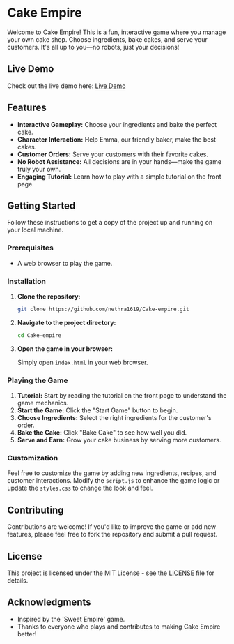 # Cake Empire

Welcome to Cake Empire! This is a fun, interactive game where you manage your own cake shop. Choose ingredients, bake cakes, and serve your customers. It's all up to you—no robots, just your decisions!

## Live Demo

Check out the live demo here: [Live Demo](https://nethra1619.github.io/Cake-empire/) 

## Features

- **Interactive Gameplay:** Choose your ingredients and bake the perfect cake.
- **Character Interaction:** Help Emma, our friendly baker, make the best cakes.
- **Customer Orders:** Serve your customers with their favorite cakes.
- **No Robot Assistance:** All decisions are in your hands—make the game truly your own.
- **Engaging Tutorial:** Learn how to play with a simple tutorial on the front page.


## Getting Started

Follow these instructions to get a copy of the project up and running on your local machine.

### Prerequisites

- A web browser to play the game.

### Installation

1. **Clone the repository:**

    ```bash
    git clone https://github.com/nethra1619/Cake-empire.git
    ```

2. **Navigate to the project directory:**

    ```bash
    cd Cake-empire
    ```

3. **Open the game in your browser:**

    Simply open `index.html` in your web browser.

### Playing the Game

1. **Tutorial:** Start by reading the tutorial on the front page to understand the game mechanics.
2. **Start the Game:** Click the "Start Game" button to begin.
3. **Choose Ingredients:** Select the right ingredients for the customer's order.
4. **Bake the Cake:** Click "Bake Cake" to see how well you did.
5. **Serve and Earn:** Grow your cake business by serving more customers.

### Customization

Feel free to customize the game by adding new ingredients, recipes, and customer interactions. Modify the `script.js` to enhance the game logic or update the `styles.css` to change the look and feel.

## Contributing

Contributions are welcome! If you'd like to improve the game or add new features, please feel free to fork the repository and submit a pull request.

## License

This project is licensed under the MIT License - see the [LICENSE](LICENSE) file for details.

## Acknowledgments

- Inspired by the 'Sweet Empire' game.
- Thanks to everyone who plays and contributes to making Cake Empire better!
